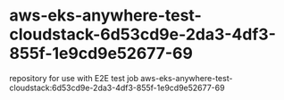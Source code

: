 # aws-eks-anywhere-test-cloudstack-6d53cd9e-2da3-4df3-855f-1e9cd9e52677-69
repository for use with E2E test job aws-eks-anywhere-test-cloudstack:6d53cd9e-2da3-4df3-855f-1e9cd9e52677-69
